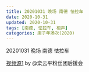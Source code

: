 ```yaml
---
title: 20201031 晚场 南德 怯拉车  
date: 2020-10-31
updated: 2020-10-31
tags: [南德, 怯拉车, 相声] 
categories: 庚子年场次(2020) 
---
```

20201031 晚场 南德 怯拉车  



[视频源1](https://weibo.com/6574451359/JrMyNbDv4) by @栾云平粉丝团后援会

